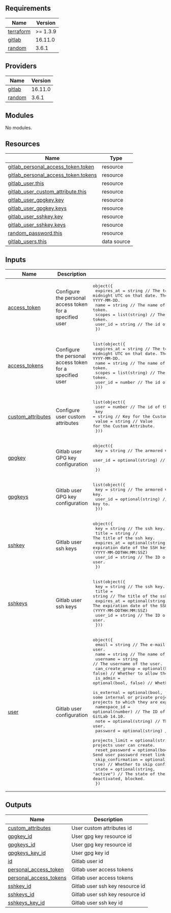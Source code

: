 <!-- BEGIN_TF_DOCS -->
## Requirements

| Name | Version |
|------|---------|
| <a name="requirement_terraform"></a> [terraform](#requirement\_terraform) | >= 1.3.9 |
| <a name="requirement_gitlab"></a> [gitlab](#requirement\_gitlab) | 16.11.0 |
| <a name="requirement_random"></a> [random](#requirement\_random) | 3.6.1 |

## Providers

| Name | Version |
|------|---------|
| <a name="provider_gitlab"></a> [gitlab](#provider\_gitlab) | 16.11.0 |
| <a name="provider_random"></a> [random](#provider\_random) | 3.6.1 |

## Modules

No modules.

## Resources

| Name | Type |
|------|------|
| [gitlab_personal_access_token.token](https://registry.terraform.io/providers/gitlabhq/gitlab/16.11.0/docs/resources/personal_access_token) | resource |
| [gitlab_personal_access_token.tokens](https://registry.terraform.io/providers/gitlabhq/gitlab/16.11.0/docs/resources/personal_access_token) | resource |
| [gitlab_user.this](https://registry.terraform.io/providers/gitlabhq/gitlab/16.11.0/docs/resources/user) | resource |
| [gitlab_user_custom_attribute.this](https://registry.terraform.io/providers/gitlabhq/gitlab/16.11.0/docs/resources/user_custom_attribute) | resource |
| [gitlab_user_gpgkey.key](https://registry.terraform.io/providers/gitlabhq/gitlab/16.11.0/docs/resources/user_gpgkey) | resource |
| [gitlab_user_gpgkey.keys](https://registry.terraform.io/providers/gitlabhq/gitlab/16.11.0/docs/resources/user_gpgkey) | resource |
| [gitlab_user_sshkey.key](https://registry.terraform.io/providers/gitlabhq/gitlab/16.11.0/docs/resources/user_sshkey) | resource |
| [gitlab_user_sshkey.keys](https://registry.terraform.io/providers/gitlabhq/gitlab/16.11.0/docs/resources/user_sshkey) | resource |
| [random_password.this](https://registry.terraform.io/providers/hashicorp/random/3.6.1/docs/resources/password) | resource |
| [gitlab_users.this](https://registry.terraform.io/providers/gitlabhq/gitlab/16.11.0/docs/data-sources/users) | data source |

## Inputs

| Name | Description | Type | Default | Required |
|------|-------------|------|---------|:--------:|
| <a name="input_access_token"></a> [access\_token](#input\_access\_token) | Configure the personal access token for a specified user | <pre>object({<br>    expires_at = string       // The token expires at midnight UTC on that date. The date must be in the format YYYY-MM-DD.<br>    name       = string       // The name of the personal access token.<br>    scopes     = list(string) // The scope for the personal access token.<br>    user_id    = string       // The id of the user.<br>  })</pre> | `null` | no |
| <a name="input_access_tokens"></a> [access\_tokens](#input\_access\_tokens) | Configure the personal access token for a specified user | <pre>list(object({<br>    expires_at = string       // The token expires at midnight UTC on that date. The date must be in the format YYYY-MM-DD.<br>    name       = string       // The name of the personal access token.<br>    scopes     = list(string) // The scope for the personal access token.<br>    user_id    = number       // The id of the user.<br>  }))</pre> | `[]` | no |
| <a name="input_custom_attributes"></a> [custom\_attributes](#input\_custom\_attributes) | Configure user custom attributes | <pre>list(object({<br>    user  = number // The id of the user.<br>    key   = string // Key for the Custom Attribute.<br>    value = string // Value for the Custom Attribute.<br>  }))</pre> | `[]` | no |
| <a name="input_gpgkey"></a> [gpgkey](#input\_gpgkey) | Gitlab user GPG key configuration | <pre>object({<br>    key     = string           // The armored GPG public key.<br>    user_id = optional(string) // The ID of the user to add the GPG key to. <br>  })</pre> | `null` | no |
| <a name="input_gpgkeys"></a> [gpgkeys](#input\_gpgkeys) | Gitlab user GPG key configuration | <pre>list(object({<br>    key     = string           // The armored GPG public key.<br>    user_id = optional(string) // The ID of the user to add the GPG key to. <br>  }))</pre> | `[]` | no |
| <a name="input_sshkey"></a> [sshkey](#input\_sshkey) | Gitlab user ssh keys | <pre>object({<br>    key        = string           // The ssh key.<br>    title      = string           // The title of the ssh key.<br>    expires_at = optional(string) // The expiration date of the SSH key in ISO 8601 format (YYYY-MM-DDTHH:MM:SSZ)<br>    user_id    = string           // The ID or username of the user.<br>  })</pre> | `null` | no |
| <a name="input_sshkeys"></a> [sshkeys](#input\_sshkeys) | Gitlab user ssh keys | <pre>list(object({<br>    key        = string           // The ssh key.<br>    title      = string           // The title of the ssh key.<br>    expires_at = optional(string) // The expiration date of the SSH key in ISO 8601 format (YYYY-MM-DDTHH:MM:SSZ)<br>    user_id    = string           // The ID or username of the user.<br>  }))</pre> | `[]` | no |
| <a name="input_user"></a> [user](#input\_user) | Gitlab user configuration | <pre>object({<br>    email             = string                     // The e-mail address of the user.<br>    name              = string                     // The name of the user.<br>    username          = string                     // The username of the user.<br>    can_create_group  = optional(bool, false)      // Whether to allow the user to create groups.<br>    is_admin          = optional(bool, false)      // Whether to enable administrative privileges<br>    is_external       = optional(bool, false)      //  Whether a user has access only to some internal or private projects. External users can only access projects to which they are explicitly granted access.<br>    namespace_id      = optional(number)           // The ID of the user's namespace. Available since GitLab 14.10.<br>    note              = optional(string)           // The note associated to the user.<br>    password          = optional(string)           // The password of the user.<br>    projects_limit    = optional(string)           // Integer, defaults to 0. Number of projects user can create.<br>    reset_password    = optional(bool, false)      // Send user password reset link.<br>    skip_confirmation = optional(bool, true)       // Whether to skip confirmation.<br>    state             = optional(string, "active") // The state of the user account. Valid values are active, deactivated, blocked.<br>  })</pre> | `null` | no |

## Outputs

| Name | Description |
|------|-------------|
| <a name="output_custom_attributes"></a> [custom\_attributes](#output\_custom\_attributes) | User custom attributes id |
| <a name="output_gpgkey_id"></a> [gpgkey\_id](#output\_gpgkey\_id) | User gpg key resource id |
| <a name="output_gpgkeys_id"></a> [gpgkeys\_id](#output\_gpgkeys\_id) | User gpg key resource id |
| <a name="output_gpgkeys_key_id"></a> [gpgkeys\_key\_id](#output\_gpgkeys\_key\_id) | User gpg key id |
| <a name="output_id"></a> [id](#output\_id) | Gitlab user id |
| <a name="output_personal_access_token"></a> [personal\_access\_token](#output\_personal\_access\_token) | Gitlab user access tokens |
| <a name="output_personal_access_tokens"></a> [personal\_access\_tokens](#output\_personal\_access\_tokens) | Gitlab user access tokens |
| <a name="output_sshkey_id"></a> [sshkey\_id](#output\_sshkey\_id) | Gitlab user ssh key resource id |
| <a name="output_sshkeys_id"></a> [sshkeys\_id](#output\_sshkeys\_id) | Gitlab user ssh key resource id |
| <a name="output_sshkeys_key_id"></a> [sshkeys\_key\_id](#output\_sshkeys\_key\_id) | Gitlab user ssh key id |
<!-- END_TF_DOCS -->